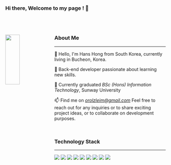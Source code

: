 ### Hi there, Welcome to my page ! 👋
<br>
<br>



<div>
  <img src = "https://github.com/woojinhong/woojinhong/assets/61961800/1be20443-e323-43a4-916c-d14ef63de097" width="30%" height="20%" align="left">
  <p>

  ### About Me
  ---
  
  👋 Hello, I'm Hans Hong from South Korea, currently living in Bucheon, Korea.
  
  🚀 Back-end developer passionate about learning new skills.
  
  💼 Currently graduated *BSc (Hons) Information Technology*, Sunway University 
  
  📫 Find me on *orolzleim@gmail.com* Feel free to reach out for any inquiries or to share exciting project ideas, or to collaborate on development purposes.

  </p>
</div>

<br>

### Technology Stack
---
<img src="https://img.shields.io/badge/java-007396?style=for-the-badge&logo=OpenJDK&logoColor=white">  <img src="https://img.shields.io/badge/Spring-6DB33F?style=for-the-badge&logo=Spring&logoColor=white">
<img src="https://img.shields.io/badge/JUnit5-25A162?style=for-the-badge&logo=JUnit5&logoColor=white">
<img src="https://img.shields.io/badge/MySQL-4479A1?style=for-the-badge&logo=MySQL&logoColor=white">
<img src="https://img.shields.io/badge/HTML5-E34F26?style=for-the-badge&logo=HTML5&logoColor=white">
<img src="https://img.shields.io/badge/CSS3-1572B6?style=for-the-badge&logo=CSS3&logoColor=white">
<img src="https://img.shields.io/badge/JavaScript-F7DF1E?style=for-the-badge&logo=JavaScript&logoColor=white">
<img src="https://img.shields.io/badge/git-F05032?style=for-the-badge&logo=git&logoColor=white"/>
<img src="https://img.shields.io/badge/github-181717?style=for-the-badge&logo=github&logoColor=white"/>
